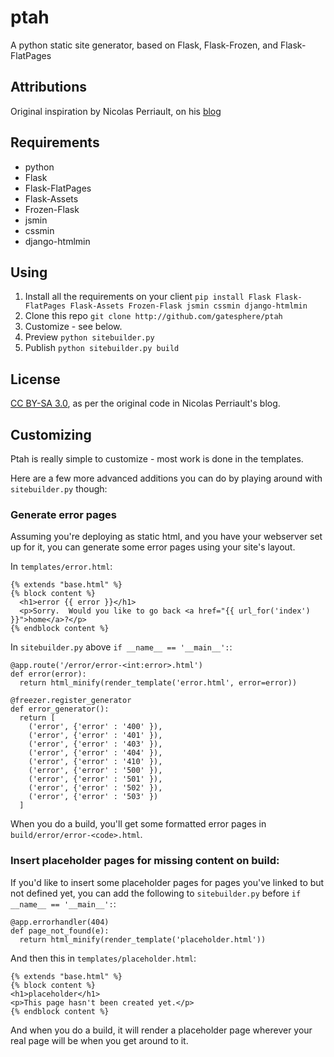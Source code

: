 ptah
====

A python static site generator, based on Flask, Flask-Frozen, and Flask-FlatPages

Attributions
------------
Original inspiration by Nicolas Perriault, on his [blog](https://nicolas.perriault.net/code/2012/dead-easy-yet-powerful-static-website-generator-with-flask/)

Requirements
------------
  - python
  - Flask
  - Flask-FlatPages
  - Flask-Assets
  - Frozen-Flask
  - jsmin
  - cssmin
  - django-htmlmin

Using
-----

  1. Install all the requirements on your client
    `pip install Flask Flask-FlatPages Flask-Assets Frozen-Flask jsmin cssmin django-htmlmin`
  2. Clone this repo
    `git clone http://github.com/gatesphere/ptah`
  3. Customize - see below.
  4. Preview
    `python sitebuilder.py`
  5. Publish
    `python sitebuilder.py build`

License
-------
[CC BY-SA 3.0](http://creativecommons.org/licenses/by-sa/3.0/), as per
the original code in Nicolas Perriault's blog.

Customizing
-----------
Ptah is really simple to customize - most work is done in the templates.

Here are a few more advanced additions you can do by playing around with
`sitebuilder.py` though:

### Generate error pages
Assuming you're deploying as static html, and you have your webserver
set up for it, you can generate some error pages using your site's 
layout.

In `templates/error.html`:
    
    {% extends "base.html" %}
    {% block content %}
      <h1>error {{ error }}</h1>
      <p>Sorry.  Would you like to go back <a href="{{ url_for('index') }}">home</a>?</p>
    {% endblock content %}
    
In `sitebuilder.py` above `if __name__ == '__main__':`:

    @app.route('/error/error-<int:error>.html')
    def error(error):
      return html_minify(render_template('error.html', error=error))

    @freezer.register_generator
    def error_generator():
      return [
        ('error', {'error' : '400' }),
        ('error', {'error' : '401' }),
        ('error', {'error' : '403' }),
        ('error', {'error' : '404' }),
        ('error', {'error' : '410' }),
        ('error', {'error' : '500' }),
        ('error', {'error' : '501' }),
        ('error', {'error' : '502' }),
        ('error', {'error' : '503' })
      ]

When you do a build, you'll get some formatted error pages in 
`build/error/error-<code>.html`.

### Insert placeholder pages for missing content on build:
If you'd like to insert some placeholder pages for pages you've linked
to but not defined yet, you can add the following to `sitebuilder.py`
before `if __name__ == '__main__':`:

    @app.errorhandler(404)
    def page_not_found(e):
      return html_minify(render_template('placeholder.html'))
      
And then this in `templates/placeholder.html`:

    {% extends "base.html" %}
    {% block content %}
    <h1>placeholder</h1>
    <p>This page hasn't been created yet.</p>
    {% endblock content %}

And when you do a build, it will render a placeholder page wherever
your real page will be when you get around to it.

